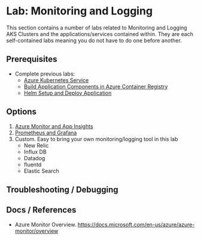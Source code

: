 # Lab: Monitoring and Logging

This section contains a number of labs related to Monitoring and Logging AKS Clusters and the applications/services contained within. They are each self-contained labs meaning you do not have to do one before another.

## Prerequisites

* Complete previous labs:
    * [Azure Kubernetes Service](../create-aks-cluster/README.md)
    * [Build Application Components in Azure Container Registry](../build-application/README.md)
    * [Helm Setup and Deploy Application](../helm-setup-deploy/README.md)

## Options

1. [Azure Monitor and App Insights](azure-monitor/README.md)
2. [Prometheus and Grafana](prometheus-grafana/README.md)
3. Custom. Easy to bring your own monitoring/logging tool in this lab
    * New Relic
    * Influx DB
    * Datadog
    * fluentd
    * Elastic Search

## Troubleshooting / Debugging


## Docs / References

* Azure Monitor Overview. https://docs.microsoft.com/en-us/azure/azure-monitor/overview 